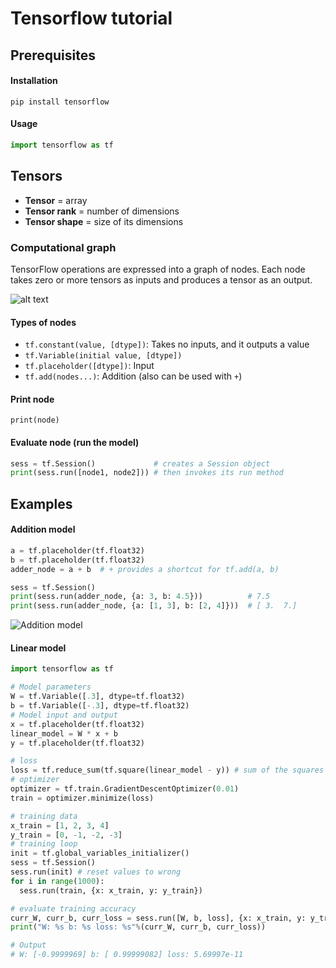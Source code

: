 # Tensorflow tutorial

## Prerequisites

#### Installation

```
pip install tensorflow
```

#### Usage

```python
import tensorflow as tf
```

## Tensors

 * **Tensor** = array
 * **Tensor rank** = number of dimensions
 * **Tensor shape** = size of its dimensions


### Computational graph

TensorFlow operations are expressed into a graph of nodes.
Each node takes zero or more tensors as inputs and produces a tensor as an output.

![alt text](https://www.tensorflow.org/images/getting_started_add.png)

#### Types of nodes

 * `tf.constant(value, [dtype])`: Takes no inputs, and it outputs a value
 * `tf.Variable(initial value, [dtype])`
 * `tf.placeholder([dtype])`: Input
 * `tf.add(nodes...)`: Addition (also can be used with `+`)

#### Print node

`print(node)`

#### Evaluate node (run the model)

```python
sess = tf.Session()             # creates a Session object
print(sess.run([node1, node2])) # then invokes its run method
```


## Examples

#### Addition model

```python
a = tf.placeholder(tf.float32)
b = tf.placeholder(tf.float32)
adder_node = a + b  # + provides a shortcut for tf.add(a, b)

sess = tf.Session()
print(sess.run(adder_node, {a: 3, b: 4.5}))          # 7.5
print(sess.run(adder_node, {a: [1, 3], b: [2, 4]}))  # [ 3.  7.]
```

![Addition model](https://www.tensorflow.org/images/getting_started_adder.png)

#### Linear model

```python
import tensorflow as tf

# Model parameters
W = tf.Variable([.3], dtype=tf.float32)
b = tf.Variable([-.3], dtype=tf.float32)
# Model input and output
x = tf.placeholder(tf.float32)
linear_model = W * x + b
y = tf.placeholder(tf.float32)

# loss
loss = tf.reduce_sum(tf.square(linear_model - y)) # sum of the squares
# optimizer
optimizer = tf.train.GradientDescentOptimizer(0.01)
train = optimizer.minimize(loss)

# training data
x_train = [1, 2, 3, 4]
y_train = [0, -1, -2, -3]
# training loop
init = tf.global_variables_initializer()
sess = tf.Session()
sess.run(init) # reset values to wrong
for i in range(1000):
  sess.run(train, {x: x_train, y: y_train})

# evaluate training accuracy
curr_W, curr_b, curr_loss = sess.run([W, b, loss], {x: x_train, y: y_train})
print("W: %s b: %s loss: %s"%(curr_W, curr_b, curr_loss))

# Output
# W: [-0.9999969] b: [ 0.99999082] loss: 5.69997e-11
```

